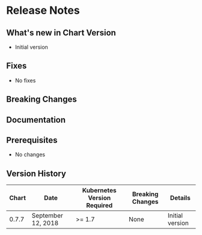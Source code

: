 # Release Notes

## What's new in Chart Version 
- Initial version

## Fixes
- No fixes

## Breaking Changes


## Documentation


## Prerequisites

- No changes

## Version History

| Chart | Date | Kubernetes Version Required | Breaking Changes | Details |
| ----- | ---- | --------------------------- | ---------------- | ------- |
| 0.7.7 | September 12, 2018 | >= 1.7 | None | Initial version |
